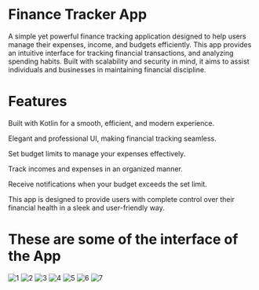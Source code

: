 # Finance Tracker App
 A simple yet powerful finance tracking application designed to help users manage their expenses, income, and budgets efficiently. This app provides an intuitive interface for tracking financial transactions, and analyzing spending habits. Built with scalability and security in mind, it aims to assist individuals and businesses in maintaining financial discipline.

# Features
Built with Kotlin for a smooth, efficient, and modern experience.

Elegant and professional UI, making financial tracking seamless.

Set budget limits to manage your expenses effectively.

Track incomes and expenses in an organized manner.

Receive notifications when your budget exceeds the set limit.

This app is designed to provide users with complete control over their financial health in a sleek and user-friendly way.

# These are some of the interface of the App


![1](https://github.com/user-attachments/assets/537bcd9d-3395-4e57-bbb2-24439928ffe5)
![2](https://github.com/user-attachments/assets/ff4bd7a7-dbf4-4885-ae22-c49930773b7c)
![3](https://github.com/user-attachments/assets/272e62b0-d4c1-4f4c-9ba7-590fd335ee6f)
![4](https://github.com/user-attachments/assets/638c0ef5-3c6d-41f6-bd5c-ff226b638da1)
![5](https://github.com/user-attachments/assets/ea9a23e5-c94e-4a4c-8709-e5bd0d6db13e)
![6](https://github.com/user-attachments/assets/8703f3b6-3010-455f-b389-0de66d9a7033)
![7](https://github.com/user-attachments/assets/c7d10631-c08f-4ed0-8737-50827f4aac15)
